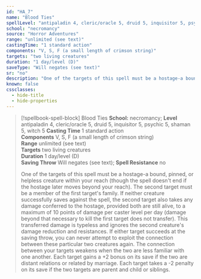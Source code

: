 ```yaml
---
id: "HA_7"
name: "Blood Ties"
spellLevel: "antipaladin 4, cleric/oracle 5, druid 5, inquisitor 5, psychic 5, shaman 5, witch 5"
school: "necromancy"
source: "Horror Adventures"
range: "unlimited (see text)"
castingTime: "1 standard action"
components: "V, S, F (a small length of crimson string)"
targets: "two living creatures"
duration: "1 day/level (D)"
saveType: "Will negates (see text)"
sr: "no"
description: "One of the targets of this spell must be a hostage-a bound, pinned, or helpless creature within your reach (though the spell doesn't end if the hostage later moves beyond your reach). The second target must be a member of the first target's family. If neither creature successfully saves against the spell, the second target also takes any damage conferred to the hostage, provided both are still alive, to a maximum of 10 points of damage per caster level per day (damage beyond that necessary to kill the first target does not transfer). This transferred damage is typeless and ignores the second creature's damage reduction and resistances. If either target succeeds at the saving throw, you can never attempt to exploit the connection between these particular two creatures again. The connection between your targets weakens when the two are less familiar with one another. Each target gains a +2 bonus on its save if the two are distant relations or related by marriage. Each target takes a -2 penalty on its save if the two targets are parent and child or siblings."
known: false
cssclasses:
  - hide-title
  - hide-properties
---
```


> [!spellbook-spell-block] Blood Ties
> **School:** necromancy; **Level** antipaladin 4, cleric/oracle 5, druid 5, inquisitor 5, psychic 5, shaman 5, witch 5
> **Casting Time** 1 standard action  
> **Components** V, S, F (a small length of crimson string)  
> **Range** unlimited (see text)  
> **Targets** two living creatures  
> **Duration** 1 day/level (D)  
> **Saving Throw** Will negates (see text); **Spell Resistance** no
> 
> One of the targets of this spell must be a hostage-a bound, pinned, or helpless creature within your reach (though the spell doesn't end if the hostage later moves beyond your reach). The second target must be a member of the first target's family. If neither creature successfully saves against the spell, the second target also takes any damage conferred to the hostage, provided both are still alive, to a maximum of 10 points of damage per caster level per day (damage beyond that necessary to kill the first target does not transfer). This transferred damage is typeless and ignores the second creature's damage reduction and resistances. If either target succeeds at the saving throw, you can never attempt to exploit the connection between these particular two creatures again. The connection between your targets weakens when the two are less familiar with one another. Each target gains a +2 bonus on its save if the two are distant relations or related by marriage. Each target takes a -2 penalty on its save if the two targets are parent and child or siblings.